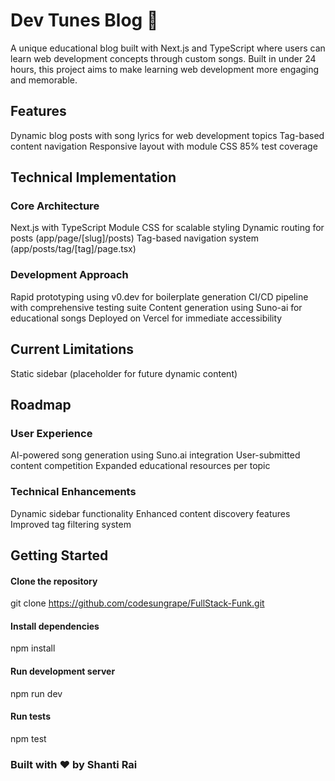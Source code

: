 # Dev Tunes Blog 🎵

A unique educational blog built with Next.js and TypeScript where users can learn web development concepts through custom songs. Built in under 24 hours, this project aims to make learning web development more engaging and memorable.

## Features

Dynamic blog posts with song lyrics for web development topics
Tag-based content navigation
Responsive layout with module CSS
85% test coverage

## Technical Implementation

### Core Architecture

Next.js with TypeScript
Module CSS for scalable styling
Dynamic routing for posts (app/page/[slug]/posts)
Tag-based navigation system (app/posts/tag/[tag]/page.tsx)

### Development Approach

Rapid prototyping using v0.dev for boilerplate generation
CI/CD pipeline with comprehensive testing suite
Content generation using Suno-ai for educational songs
Deployed on Vercel for immediate accessibility

## Current Limitations

Static sidebar (placeholder for future dynamic content)

## Roadmap

### User Experience

AI-powered song generation using Suno.ai integration
User-submitted content competition
Expanded educational resources per topic

### Technical Enhancements

Dynamic sidebar functionality
Enhanced content discovery features
Improved tag filtering system

## Getting Started

#### Clone the repository

git clone https://github.com/codesungrape/FullStack-Funk.git

#### Install dependencies

npm install

#### Run development server

npm run dev

#### Run tests

npm test

### Built with ❤️ by Shanti Rai
